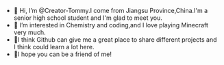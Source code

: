 - 👋 Hi, I’m @Creator-Tommy.I come from Jiangsu Province,China.I'm a senior high school student and I'm glad to meet you.
- 👀 I’m interested in Chemistry and coding,and I love playing Minecraft very much.
- 🌱I think Github can give me a great place to share different projects and I think could learn a lot here.
- 💞️I hope you can be a friend of me!
